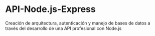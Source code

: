 # API-Node.js-Express
Creación de arquitectura, autenticación y manejo de bases de datos a través del desarrollo de una API profesional con Node.js
